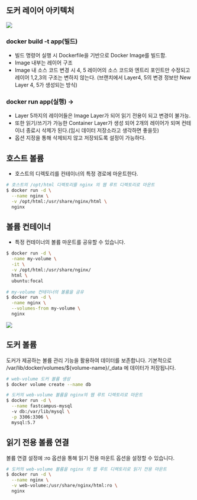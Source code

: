 ## 도커 레이어 아키텍처
![](https://velog.velcdn.com/images/noyohanx/post/c69ff398-66f3-4834-b86b-c4cb7360a359/image.png)
### docker build -t app(빌드)
- 빌드 명령어 실행 시 Dockerfile을 기반으로 Docker Image를 빌드함.
- Image 내부는 레이어 구조
- Image 내 소스 코드 변경 시 4, 5 레이어의 소스 코드와 엔트리 포인트만 수정되고 레이어 1,2,3의 구조는 변하지 않는다. (브랜치에서 Layer4, 5의 변경 정보만 New Layer 4, 5가 생성되는 방식)

### docker run app(실행) →
- Layer 5까지의 레이어들은 Image Layer가 되어 읽기 전용이 되고 변경이 불가능.
- 또한 읽기/쓰기가 가능한 Container Layer가 생성 되어 2개의 레이어가 되며 컨테이너 종료시 삭제가 된다.(임시 데이터 저장소라고 생각하면 좋을듯)
- 옵션 지정을 통해 삭제되지 않고 저장되도록 설정이 가능하다.

## 호스트 볼륨
- 호스트의 디렉토리를 컨테이너의 특정 경로에 마운트한다.
```.sh
# 호스트의 /opt/html 디렉토리를 nginx 의 웹 루트 디렉토리로 마운트
$ docker run -d \
  --name nginx \
  -v /opt/html:/usr/share/nginx/html \
  nginx
```

## 볼륨 컨테이너
- 특정 컨테이너의 볼륨 마운트를 공유할 수 있습니다.
```.sh
$ docker run -d \
  -name my-volume \
  -it \
  -v /opt/html:/usr/share/nginx/
  html \
  ubuntu:focal
  
# my-volume 컨테이너의 볼륨을 공유
$ docker run -d \
  -name nginx \
  --volumes-from my-volume \
  nginx
```
![](https://velog.velcdn.com/images/noyohanx/post/a466e4e9-4bdb-4f54-87d9-182f61833d37/image.png)

## 도커 볼륨
도커가 제공하는 볼륨 관리 기능을 활용하여 데이터를 보존합니다. 기본적으로 /var/lib/docker/volumes/${volume-name}/_data 에 데이터가 저장됩니다.

```.sh
# web-volume 도커 볼륨 생성
$ docker volume create --name db

# 도커의 web-volume 볼륨을 nginx의 웹 루트 디렉토리로 마운트
$ docker run -d \
  --name fastcampus-mysql
  -v db:/var/lib/mysql \
  -p 3306:3306 \
  mysql:5.7
```

## 읽기 전용 볼륨 연결
볼륨 연결 설정에 :ro 옵션을 통해 읽기 전용 마운트 옵션을 설정할 수 있습니다.
```.sh
# 도커의 web-volume 볼륨을 nginx 의 웹 루트 디렉토리로 읽기 전용 마운트
$ docker run -d \
  --name nginx \
  -v web-volume:/usr/share/nginx/html:ro \
  nginx
```
